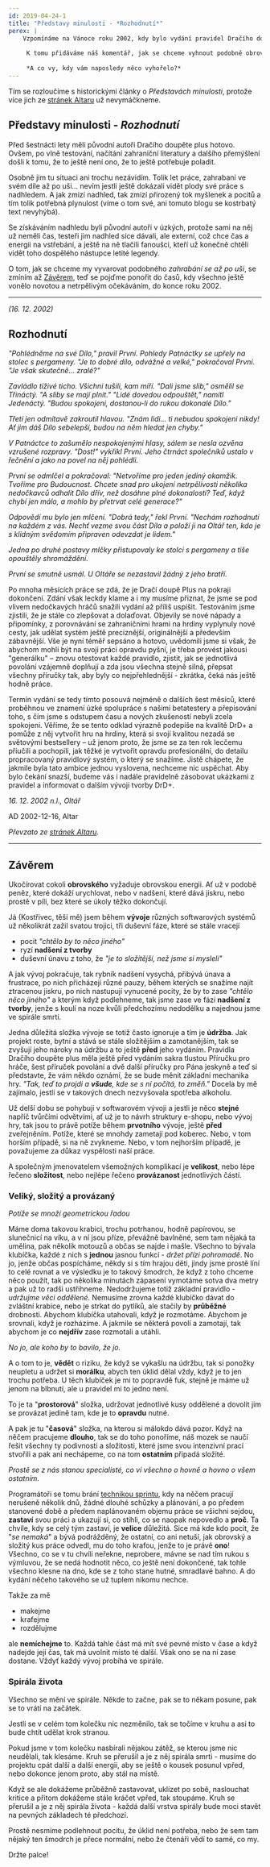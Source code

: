 ```yaml
---
id: 2019-04-24-1
title: "Představy minulosti - *Rozhodnutí*"
perex: |
    Vzpomínáme na Vánoce roku 2002, kdy bylo vydání pravidel Dračího doupěte plus na spadnutí, ale jeho tvůrci se po debatě s testery rozhodli vydání o půl roku pozdržet a ještě zamakat.
     
     K tomu přidáváme náš komentář, jak se chceme vyhnout podobně obrovské práci, ze které smrdí vyhoření a přitom ji dokončit v podobném rozsahu. 
 
     *A co vy, kdy vám naposledy něco vyhořelo?*
---
```


Tím se rozloučíme s historickými články o *Představách minulosti*, protože více jich ze [stránek Altaru](https://altar.cz/drdplus/index.html) už nevymáčkneme. 

## Představy minulosti - *Rozhodnutí*

Před šestnácti lety měli původní autoři Dračího doupěte plus hotovo. Ovšem, po vlně testování, načítání zahraniční literatury a dalšího přemýšlení došli k tomu, že to ještě není ono, že to ještě potřebuje poladit.

Osobně jim tu situaci ani trochu nezávidím. Tolik let práce, zahrabaní ve svém díle až po uši... nevím jestli ještě dokázali vidět plody své práce s nadhledem. A jak zmizí nadhled, tak zmizí přirozený tok myšlenek a pocitů a tím tolik potřebná plynulost (víme o tom své, ani tomuto blogu se kostrbatý text nevyhýbá).

Se získáváním nadhledu byli původní autoři v úzkých, protože sami na něj už neměli čas, testeři jim nadhled sice dávali, ale externí, což chce čas a energii na vstřebání, a ještě na ně tlačili fanoušci, kteří už konečně chtěli vidět toho dospělého nástupce letité legendy.

O tom, jak se chceme my vyvarovat podobného *zahrabání se až po uši*, se zmíním až [Závěrem](#Závěrem), teď se pojďme ponořit do časů, kdy všechno ještě vonělo novotou a netrpělivým očekáváním, do konce roku 2002.

---
*(16. 12. 2002)*

## Rozhodnutí

*"Pohlédněme na své Dílo," pravil První. Pohledy Patnáctky se upřely na stolec s pergameny.
	"Je to dobré dílo, odvážné a velké," pokračoval První. "Je však skutečně... zralé?"*

*Zavládlo tíživé ticho. Všichni tušili, kam míří.
"Dali jsme slib," osmělil se Třináctý. "A sliby se mají plnit."
"Lidé dovedou odpouštět," namítl Jedenáctý. "Budou spokojeni, dostanou-li do rukou dokonalé Dílo."*

*Třetí jen odmítavě zakroutil hlavou. "Znám lidi... ti nebudou spokojeni nikdy! Ať jim dáš Dílo sebelepší, budou na něm hledat jen chyby."*

*V Patnáctce to zašumělo nespokojenými hlasy, sálem se nesla ozvěna vzrušené rozpravy.
"Dost!" vykřikl První. Jeho čtrnáct společníků ustalo v řečnění a jako na povel na něj pohlédli.*

*První se odmlčel a pokračoval: "Netvoříme pro jeden jediný okamžik. Tvoříme pro Budoucnost. Chcete snad pro ukojení netrpělivosti několika nedočkavců odhalit Dílo dřív, než dosáhne plné dokonalosti? Teď, když chybí jen málo, a mohlo by přetrvat celé generace?"*

*Odpovědí mu bylo jen mlčení.
"Dobrá tedy," řekl První. "Nechám rozhodnutí na každém z vás. Nechť vezme svou část Díla a položí ji na Oltář ten, kdo je s klidným svědomím připraven odevzdat je lidem."*

*Jedna po druhé postavy mlčky přistupovaly ke stolci s pergameny a tiše opouštěly shromáždění.*

*První se smutně usmál. U Oltáře se nezastavil žádný z jeho bratří.*

Po mnoha měsících práce se zdá, že je Dračí doupě Plus na pokraji dokončení. Zdání však leckdy
    klame a i my musíme přiznat, že jsme se pod vlivem nedočkavých hráčů snažili vydání až příliš
    uspíšit. Testováním jsme zjistili, že je stále co zlepšovat a dolaďovat. Objevily se nové nápady
    a připomínky, z porovnávání se zahraničními hrami na hrdiny vyplynuly nové cesty, jak udělat
    systém ještě preciznější, originálnější a především zábavnější. Vše je nyní téměř sepsáno a
    hotovo, uvědomili jsme si však, že abychom mohli být na svoji práci opravdu pyšní, je třeba
    provést jakousi "generálku" – znovu otestovat každé pravidlo, zjistit, jak se jednotlivá
    povolání vzájemně doplňují a zda jsou všechna stejně silná, přepsat všechny příručky tak, aby
    byly co nejpřehlednější - zkrátka, čeká nás ještě hodně práce.

Termín vydání se tedy tímto posouvá nejméně o dalších šest měsíců, které proběhnou ve znamení
    úzké spolupráce s našimi betatestery a přepisování toho, s čím jsme s odstupem času a nových
    zkušeností nebyli zcela spokojeni. Věříme, že se tento odklad výrazně podepíše na kvalitě DrD+ a
    pomůže z něj vytvořit hru na hrdiny, která si svojí kvalitou nezadá se světovými bestsellery –
    už jenom proto, že jsme se za ten rok lecčemu přiučili a pochopili, jak těžké je vytvořit
    opravdu profesionální, do detailu propracovaný pravidlový systém, o který se snažíme. Jistě
    chápete, že jakmile byla tato ambice jednou vyslovena, nechceme nic uspěchat. Aby bylo čekání
    snazší, budeme vás i nadále pravidelně zásobovat ukázkami z pravidel a informovat o dalším
    vývoji tvorby DrD+.

*16. 12. 2002 n.l., Oltář*

AD 2002-12-16, Altar

*Převzato ze [stránek Altaru](https://www.altar.cz/drdplus/rozhodnuti.html).*

---

## Závěrem

Ukočírovat cokoli **obrovského** vyžaduje obrovskou energii. Ať už v podobě peněz, které dokáží urychlovat, nebo v nadšení, které dává jiskru, nebo prostě v píli, bez které se úkoly těžko dokončují.

Já (Kostřivec, těší mě) jsem během **vývoje** různých softwarových systémů už několikrát zažil svatou trojici, tři duševní fáze, které se stále vracejí

- pocit *"chtělo by to něco jiného"*
- ryzí **nadšení z tvorby**
- duševní únavu z toho, že *"je to složitější, než jsme si mysleli"*

A jak vývoj pokračuje, tak rybník nadšení vysychá, přibývá únava a frustrace, po nich přicházejí různé pauzy, během kterých se snažíme najít ztracenou jiskru, po nich nastupují vynucené pocity, že by to zase *"chtělo něco jiného"* a kterým když podlehneme, tak jsme zase ve fázi **nadšení z tvorby**, jenže s koulí na noze kvůli předchozímu nedodělku a najednou jsme ve spirále smrti.

Jedna důležitá složka vývoje se totiž často ignoruje a tím je **údržba**. Jak projekt roste, bytní a stává se stále složitějším a zamotanějším, tak se zvyšují jeho nároky na údržbu a to ještě **před** jeho vydáním.
Pravidla Dračího doupěte plus měla ještě před vydáním sakra tlustou Příručku pro hráče, šest příruček povolání a dvě další příručky pro Pána jeskyně a teď si představte, že vám někdo oznámí, že se bude měnit základní mechanika hry. *"Tak, teď to projdi a **všude**, kde se s ní počítá, to změň."* Docela by mě zajímalo, jestli se v takových dnech nezvyšovala spotřeba alkoholu.

Už delší dobu se pohybuji v softwarovém vývoji a jestli je něco **stejné** napříč tvůrčími odvětvími, ať už je to návrh struktury e-shopu, nebo vývoj hry, tak jsou to právě potíže během **prvotního** vývoje, ještě **před** zveřejněním. Potíže, které se mnohdy zametají pod koberec. Nebo, v tom horším případě, si na ně zvykneme. Nebo, v tom nejhorším případě, je považujeme za důkaz vyspělosti naší práce.

A společným jmenovatelem všemožných komplikací je **velikost**, nebo lépe řečeno **složitost**, nebo nejlépe řečeno **provázanost** jednotlivých částí.

### Veliký, složitý a provázaný
*Potíže se množí geometrickou řadou*

Máme doma takovou krabici, trochu potrhanou, hodně papírovou, se slunečnicí na víku, a v ní jsou příze, převážně bavlněné, sem tam nějaká ta umělina, pak několik motouzů a občas se najde i mašle. Všechno to bývala klubíčka, každé z nich s **jednou** jasnou funkcí - *držet přízi pohromadě*. No jo, jenže občas pospícháme, někdy si s tím hrajou děti, jindy jsme prostě líní to celé rovnat a ve výsledku je to takový šmodrch, že když z toho chceme něco použít, tak po několika minutách zápasení vymotáme sotva dva metry a pak už to radši ustřihneme.
Nedodržujeme totiž základní pravidlo - *udržujme věci oddělené*. Nemusíme zrovna každé klubíčko dávat do zvláštní krabice, nebo je strkat do pytlíků, ale stačily by **průběžné** drobnosti. Abychom klubíčka utahovali, když je rozmotáme. Abychom je srovnali, když je rozházíme. A jakmile se některá povolí a zamotají, tak abychom je co **nejdřív** zase rozmotali a utáhli.

*No jo, ale koho by to bavilo, že jo.*

A o tom to je, **vědět** o riziku, že když se vykašlu na údržbu, tak si ponožky neupletu a udržet si **morálku**, abych ten úklid dělal vždy, když je to jen trochu potřeba. U těch klubíček je mi to popravdě fuk, stejně je máme už jenom na blbnutí, ale u pravidel mi to jedno není.

To je ta "**prostorová**" složka, udržovat jednotlivé kusy oddělené a dovolit jim se provázat jedině tam, kde je to **opravdu** nutné.

A pak je tu "**časová**" složka, na kterou si málokdo dává pozor. Když na něčem pracujeme **dlouho**, tak se do toho ponoříme, náš mozek se naučí řešit všechny ty podivnosti a složitosti, které jsme svou intenzivní prací stvořili a pak ani nechápeme, co na tom **ostatním** připadá složité.

*Prostě se z nás stanou specialisté, co ví všechno o hovně a hovno o všem ostatním.*

Programátoři se tomu brání [technikou sprintu](https://soch.cz/blog/management/agile/scrum-management/kratke-vyvojove-cykly-sprinty/), kdy na něčem pracují nerušeně několik dnů, žádné dlouhé schůzky a plánování, a po předem stanovené době a předem naplánovaném objemu práce se všichni sejdou, **zastaví** svou práci a ukazují si, co stihli, co se naopak nepovedlo a **proč**.
Ta chvíle, kdy se celý tým zastaví, je **velice** důležitá. Sice má kde kdo pocit, že "*se nemaká*" a bývá podrážděný, že ostatní, co ani netuší, jak obrovský a složitý kus práce odvedl, mu do toho krafou, jenže to je právě **ono**! Všechno, co se v tu chvíli neřekne, neprobere, mávne se nad tím rukou s výmluvou, že se nedá hodnotit něco, co ještě není dokončené, tak tohle všechno klesne na dno, kde se z toho stane hutné, smradlavé bahno. A do kydání něčeho takového se už tuplem nikomu nechce.

Takže za mě

- makejme
- krafejme
- rozdělujme

ale **nemíchejme** to. Každá tahle část má mít své pevné místo v čase a když nadejde její čas, tak má uvolnit místo té další. Však ono se na ní zase dostane. Vždyť každý vývoj probíhá ve spirále.

### Spirála života
Všechno se mění ve spirále. Někde to začne, pak se to někam posune, pak se to vrátí na začátek.

Jestli se v celém tom kolečku nic nezměnilo, tak se točíme v kruhu a asi to bude chtít udělat krok stranou.

Pokud jsme v tom kolečku nasbírali nějakou zátěž, se kterou jsme nic neudělali, tak klesáme. Kruh se přerušil a je z něj spirála smrti - musíme do projektu cpát další a další energii, aby se ještě o kousek posunul vpřed, nebo dokonce jenom proto, aby stál na místě.

Když se ale dokážeme průběžně zastavovat, uklízet po sobě, naslouchat kritice a přitom dokážeme stále kráčet vpřed, tak stoupáme. Kruh se přerušil a je z něj spirála života - každá další vrstva spirály bude moci stavět na pevných základech té předchozí.

Prostě nesmíme podlehnout pocitu, že úklid není potřeba, nebo že sem tam nějaký ten šmodrch je přece normální, nebo že čtenáři vědí to samé, co my.

Držte palce!
